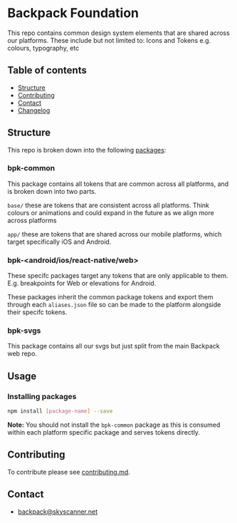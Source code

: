 # Backpack Foundation

This repo contains common design system elements that are shared across our platforms. These include but not limited to: Icons and Tokens e.g. colours, typography, etc


## Table of contents

* [Structure](#structure)
* [Contributing](#contributing)
* [Contact](#contact)
* [Changelog](./CHANGELOG.md)

## Structure

This repo is broken down into the following [packages](/packages):

### bpk-common

This package contains all tokens that are common across all platforms, and is broken down into two parts.

`base/` these are tokens that are consistent across all platforms. Think colours or animations and could expand in the future as we align more across platforms

`app/` these are tokens that are shared across our mobile platforms, which target specifically iOS and Android.

### bpk-<android/ios/react-native/web>

These specifc packages target any tokens that are only applicable to them. E.g. breakpoints for Web or elevations for Android.

These packages inherit the common package tokens and export them through each `aliases.json` file so can be made to the platform alongside their specifc tokens.

### bpk-svgs

This package contains all our svgs but just split from the main Backpack web repo.

## Usage

### Installing packages

```sh
npm install [package-name] --save
```

**Note:** You should not install the `bpk-common` package as this is consumed within each platform specific package and serves tokens directly.

## Contributing

To contribute please see [contributing.md](CONTRIBUTING.md).

## Contact
- backpack@skyscanner.net

